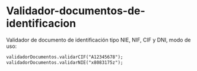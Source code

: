 Validador-documentos-de-identificacion
======================================

Validador de documento de identificación tipo NIE, NIF, CIF y DNI, modo de uso:

```html
validadorDocumentos.validarCIF("A12345678");
validadorDocumentos.validarNIE("x8083175z");
```
